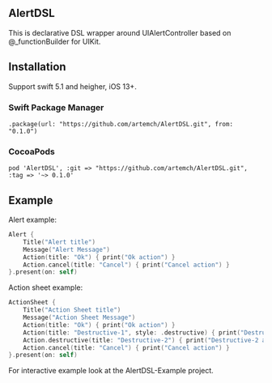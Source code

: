 ## AlertDSL

This is declarative DSL wrapper around UIAlertController based on @_functionBuilder for UIKit.

## Installation

Support swift 5.1 and heigher, iOS 13+.

### Swift Package Manager

```
.package(url: "https://github.com/artemch/AlertDSL.git", from: "0.1.0")
```

### CocoaPods

```
pod 'AlertDSL', :git => "https://github.com/artemch/AlertDSL.git", :tag => '~> 0.1.0'
```

## Example

Alert example:
```swift
Alert {
    Title("Alert title")
    Message("Alert Message")
    Action(title: "Ok") { print("Ok action") }
    Action.cancel(title: "Cancel") { print("Cancel action") }
}.present(on: self)
```

Action sheet example:
```swift
ActionSheet {
    Title("Action Sheet title")
    Message("Action Sheet Message")
    Action(title: "Ok") { print("Ok action") }
    Action(title: "Destructive-1", style: .destructive) { print("Destructive-1 action") }
    Action.destructive(title: "Destructive-2") { print("Destructive-2 action") }
    Action.cancel(title: "Cancel") { print("Cancel action") }
}.present(on: self)
```

For interactive example look at the AlertDSL-Example project.
